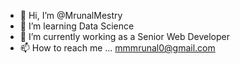 - 👋 Hi, I’m @MrunalMestry
- 👀 I’m learning Data Science
- 🌱 I’m currently working as a Senior Web Developer
- 📫 How to reach me ... mmmrunal0@gmail.com

<!---
MrunalMestry/MrunalMestry is a ✨ special ✨ repository because its `README.md` (this file) appears on your GitHub profile.
You can click the Preview link to take a look at your changes.
--->
